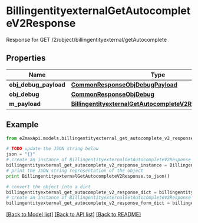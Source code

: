 # BillingentityexternalGetAutocompleteV2Response

Response for GET /2/object/billingentityexternal/getAutocomplete

## Properties

Name | Type | Description | Notes
------------ | ------------- | ------------- | -------------
**obj_debug_payload** | [**CommonResponseObjDebugPayload**](CommonResponseObjDebugPayload.md) |  | 
**obj_debug** | [**CommonResponseObjDebug**](CommonResponseObjDebug.md) |  | [optional] 
**m_payload** | [**BillingentityexternalGetAutocompleteV2ResponseMPayload**](BillingentityexternalGetAutocompleteV2ResponseMPayload.md) |  | 

## Example

```python
from eZmaxApi.models.billingentityexternal_get_autocomplete_v2_response import BillingentityexternalGetAutocompleteV2Response

# TODO update the JSON string below
json = "{}"
# create an instance of BillingentityexternalGetAutocompleteV2Response from a JSON string
billingentityexternal_get_autocomplete_v2_response_instance = BillingentityexternalGetAutocompleteV2Response.from_json(json)
# print the JSON string representation of the object
print BillingentityexternalGetAutocompleteV2Response.to_json()

# convert the object into a dict
billingentityexternal_get_autocomplete_v2_response_dict = billingentityexternal_get_autocomplete_v2_response_instance.to_dict()
# create an instance of BillingentityexternalGetAutocompleteV2Response from a dict
billingentityexternal_get_autocomplete_v2_response_form_dict = billingentityexternal_get_autocomplete_v2_response.from_dict(billingentityexternal_get_autocomplete_v2_response_dict)
```
[[Back to Model list]](../README.md#documentation-for-models) [[Back to API list]](../README.md#documentation-for-api-endpoints) [[Back to README]](../README.md)


